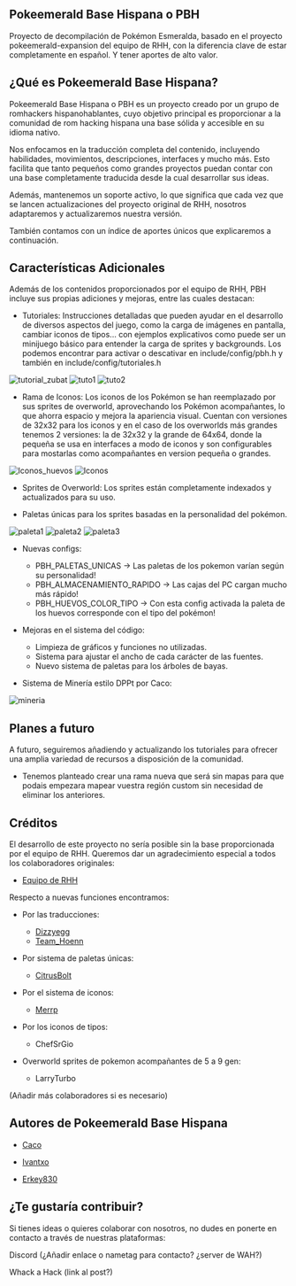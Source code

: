 ## Pokeemerald Base Hispana o PBH
Proyecto de decompilación de Pokémon Esmeralda, basado en el proyecto pokeemerald-expansion del equipo de RHH, con la diferencia clave de estar completamente en español. Y tener aportes de alto valor.

## ¿Qué es Pokeemerald Base Hispana?
Pokeemerald Base Hispana o PBH es un proyecto creado por un grupo de romhackers hispanohablantes, cuyo objetivo principal es proporcionar a la comunidad de rom hacking hispana una base sólida y accesible en su idioma nativo.

Nos enfocamos en la traducción completa del contenido, incluyendo habilidades, movimientos, descripciones, interfaces y mucho más. Esto facilita que tanto pequeños como grandes proyectos puedan contar con una base completamente traducida desde la cual desarrollar sus ideas.

Además, mantenemos un soporte activo, lo que significa que cada vez que se lancen actualizaciones del proyecto original de RHH, nosotros adaptaremos y actualizaremos nuestra versión.

También contamos con un índice de aportes únicos que explicaremos a continuación.

## Características Adicionales
Además de los contenidos proporcionados por el equipo de RHH, PBH incluye sus propias adiciones y mejoras, entre las cuales destacan:

- Tutoriales: Instrucciones detalladas que pueden ayudar en el desarrollo de diversos aspectos del juego, como la carga de imágenes en pantalla, cambiar iconos de tipos... con ejemplos explicativos como puede ser un minijuego básico para entender la carga de sprites y backgrounds. Los podemos encontrar para activar o descativar en include/config/pbh.h y también en include/config/tutoriales.h

![tutorial_zubat](https://i.ibb.co/tLzDyyM/imagen-2024-09-30-201320662.png)
![tuto1](https://i.ibb.co/CKVn7WY/imagen-2024-09-30-201410545.png)
![tuto2](https://i.ibb.co/6DR8WLx/imagen-2024-09-30-201514267.png)

- Rama de Iconos: Los iconos de los Pokémon se han reemplazado por sus sprites de overworld, aprovechando los Pokémon acompañantes, lo que ahorra espacio y mejora la apariencia visual. Cuentan con versiones de 32x32 para los iconos y en el caso de los overworlds más grandes tenemos 2 versiones: la de 32x32 y la grande de 64x64, donde la pequeña se usa en interfaces a modo de iconos y son configurables para mostarlas como acompañantes en version pequeña o grandes.

![Iconos_huevos](https://i.ibb.co/dbZ9qsr/imagen-2024-09-30-201211859.png)
![Iconos](https://i.ibb.co/jbM4KPD/imagen-2024-09-30-201132866.png)

- Sprites de Overworld: Los sprites están completamente indexados y actualizados para su uso.

- Paletas únicas para los sprites basadas en la personalidad del pokémon.

![paleta1](https://i.ibb.co/d5XzKCd/imagen-2024-10-02-230856069.png)
![paleta2](https://i.ibb.co/7JyNVJQ/imagen-2024-10-02-230944120.png)
![paleta3](https://i.ibb.co/RjZ7Gfq/imagen-2024-10-02-231120268.png)

- Nuevas configs:
    - PBH_PALETAS_UNICAS -> Las paletas de los pokemon varían según su personalidad!
    - PBH_ALMACENAMIENTO_RAPIDO -> Las cajas del PC cargan mucho más rápido!    
    - PBH_HUEVOS_COLOR_TIPO -> Con esta config activada la paleta de los huevos corresponde con el tipo del pokémon!

- Mejoras en el sistema del código:
    - Limpieza de gráficos y funciones no utilizadas.
    - Sistema para ajustar el ancho de cada carácter de las fuentes.
    - Nuevo sistema de paletas para los árboles de bayas.

- Sistema de Minería estilo DPPt por Caco:

![mineria](https://i.ibb.co/1KBmL6G/mineria.gif)


## Planes a futuro
A futuro, seguiremos añadiendo y actualizando los tutoriales para ofrecer una amplia variedad de recursos a disposición de la comunidad.

- Tenemos planteado crear una rama nueva que será sin mapas para que podais empezara  mapear vuestra región custom sin necesidad de eliminar los anteriores.

## Créditos
El desarrollo de este proyecto no sería posible sin la base proporcionada por el equipo de RHH. Queremos dar un agradecimiento especial a todos los colaboradores originales:

- [Equipo de RHH](https://github.com/rh-hideout/pokeemerald-expansion)

Respecto a nuevas funciones encontramos:

- Por las traducciones:
    - [Dizzyegg](https://github.com/DizzyEggg/pokeemerald/tree/spanish)
    - [Team_Hoenn](https://github.com/Xhyzi/pokeemerald/tree/pokeemerald-expansion-es)

- Por sistema de paletas únicas:
    - [CitrusBolt](https://github.com/citrusbolt)

- Por el sistema de iconos:
    - [Merrp](https://github.com/aarant/pokeemerald)

- Por los iconos de tipos:
    - ChefSrGio

- Overworld sprites de pokemon acompañantes de 5 a 9 gen:
    - LarryTurbo

(Añadir más colaboradores si es necesario)

## Autores de Pokeemerald Base Hispana
- [Caco](https://whackahack.com/foro/members/caco5400.38304/)

- [Ivantxo](https://whackahack.com/foro/members/ivaantxo.50482/)

- [Erkey830](https://whackahack.com/foro/members/erkey830.48709/)

## ¿Te gustaría contribuir?
Si tienes ideas o quieres colaborar con nosotros, no dudes en ponerte en contacto a través de nuestras plataformas:

Discord (¿Añadir enlace o nametag para contacto? ¿server de WAH?)

Whack a Hack (link al post?)